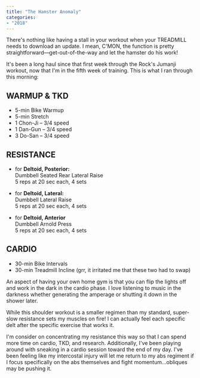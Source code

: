 ```yaml
---
title: "The Hamster Anomaly"
categories:
- "2018"
---
```


There's nothing like having a stall in your workout when your TREADMILL needs to download an update. I mean, C'MON, the function is pretty straightforward—get-out-of-the-way and let the hamster do his work!

It's been a long haul since that first week through the Rock's Jumanji workout, now that I'm in the fifth week of training. This is what I ran through this morning:

## WARMUP & TKD

* 5-min Bike Warmup
* 5-min Stretch
* 1 Chon-Ji – 3/4 speed
* 1 Dan-Gun – 3/4 speed
* 3 Do-San – 3/4 speed

## RESISTANCE

* for **Deltoid, Posterior:**    
Dumbbell Seated Rear Lateral Raise    
5 reps at 20 sec each, 4 sets    

* for **Deltoid, Lateral:**    
Dumbbell Lateral Raise    
5 reps at 20 sec each, 4 sets

* for **Deltoid, Anterior**    
Dumbbell Arnold Press    
5 reps at 20 sec each, 4 sets

## CARDIO
* 30-min Bike Intervals
* 30-min Treadmill Incline (grr, it irritated me that these two had to swap)

An aspect of having your own home gym is that you can flip the lights off and work in the dark in the cardio phase. I love listening to music in the darkness whether generating the amperage or shutting it down in the shower later.

While this shoulder workout is a smaller regimen than my standard, super-slow resistance sets my muscles on fire! I can actually feel each specific delt after the specific exercise that works it.

I'm consider on concentrating my resistance this way so that I can spend more time on cardio, TKD, and research. Additionally, I've been playing around with sneaking in a cardio session toward the end of my day. I've been feeling like my intercostal injury will let me return to my abs regiment if I focus specifically on the abs themselves and fight momentum...obliques may be pushing it.